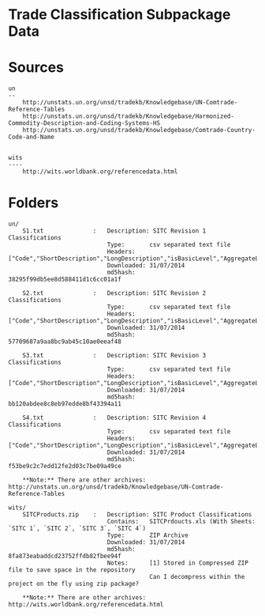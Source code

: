 Trade Classification Subpackage Data
====================================

Sources
=======

	un
	--	 	
		http://unstats.un.org/unsd/tradekb/Knowledgebase/UN-Comtrade-Reference-Tables
		http://unstats.un.org/unsd/tradekb/Knowledgebase/Harmonized-Commodity-Description-and-Coding-Systems-HS
		http://unstats.un.org/unsd/tradekb/Knowledgebase/Comtrade-Country-Code-and-Name


	wits
	----
		http://wits.worldbank.org/referencedata.html


Folders
=======

	un/
		S1.txt 				: 	Description: SITC Revision 1 Classifications
								Type:		csv separated text file
								Headers: 	["Code","ShortDescription","LongDescription","isBasicLevel","AggregateLevel","parentCode"]
								Downloaded: 31/07/2014
								md5hash: 	38295f99db5ee8d588411d1c6cc01a1f

		S2.txt 				: 	Description: SITC Revision 2 Classifications
								Type:		csv separated text file
								Headers: 	["Code","ShortDescription","LongDescription","isBasicLevel","AggregateLevel","parentCode"]
								Downloaded: 31/07/2014
								md5hash: 	57709687a9aa8bc9ab45c10ae0eeaf48

		S3.txt 				: 	Description: SITC Revision 3 Classifications
								Type:		csv separated text file
								Headers: 	["Code","ShortDescription","LongDescription","isBasicLevel","AggregateLevel","parentCode"]
								Downloaded: 31/07/2014
								md5hash: 	bb120abdee8c8eb97edde8bf43394a11

		S4.txt 				: 	Description: SITC Revision 4 Classifications
								Type:		csv separated text file
								Headers: 	["Code","ShortDescription","LongDescription","isBasicLevel","AggregateLevel","parentCode"]
								Downloaded: 31/07/2014
								md5hash: 	f53be9c2c7edd12fe2d03c7be09a49ce				

		**Note:** There are other archives: http://unstats.un.org/unsd/tradekb/Knowledgebase/UN-Comtrade-Reference-Tables

	wits/
		SITCProducts.zip 	:	Description: SITC Product Classifications
								Contains: 	SITCPrdoucts.xls (With Sheets: `SITC 1`, `SITC 2`, `SITC 3`, `SITC 4`)
								Type: 		ZIP Archive
								Downloaded: 31/07/2014 
								md5hash: 	8fa873eabaddcd23752ffdb82fbee94f
								Notes: 		[1] Stored in Compressed ZIP file to save space in the repository
											Can I decompress within the project on the fly using zip package?

		**Note:** There are other archives: http://wits.worldbank.org/referencedata.html
